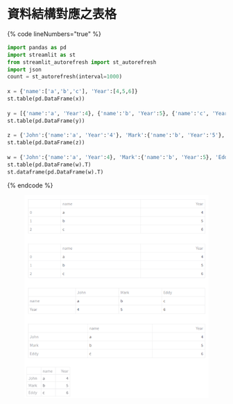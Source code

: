 # 資料結構對應之表格



{% code lineNumbers="true" %}
```python
import pandas as pd
import streamlit as st
from streamlit_autorefresh import st_autorefresh
import json
count = st_autorefresh(interval=1000)

x = {'name':['a','b','c'], 'Year':[4,5,6]}
st.table(pd.DataFrame(x))

y = [{'name':'a', 'Year':4}, {'name':'b', 'Year':5}, {'name':'c', 'Year':6}]
st.table(pd.DataFrame(y))

z = {'John':{'name':'a', 'Year':'4'}, 'Mark':{'name':'b', 'Year':'5'}, 'Eddy':{'name':'c', 'Year':'6'}}
st.table(pd.DataFrame(z))

w = {'John':{'name':'a', 'Year':4}, 'Mark':{'name':'b', 'Year':5}, 'Eddy':{'name':'c', 'Year':6}}
st.table(pd.DataFrame(w).T)
st.dataframe(pd.DataFrame(w).T)
```
{% endcode %}

<figure><img src="../.gitbook/assets/image (40).png" alt=""><figcaption></figcaption></figure>
